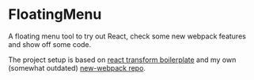 # FloatingMenu

A floating menu tool to try out React, check some new webpack features and show off some code.

The project setup is based on [react transform boilerplate](https://github.com/gaearon/react-transform-boilerplate) and my own (somewhat outdated) [new-webpack repo](https://github.com/publicJorn/new-webpack).
